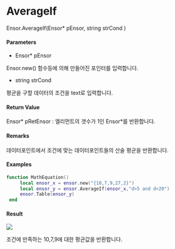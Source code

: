 # AverageIf

Ensor.AverageIf\(Ensor\* pEnsor, string strCond \)

#### Parameters

* Ensor\* pEnsor

Ensor.new\(\) 함수등에 의해 만들어진 포인터를 입력합니다.

* string strCond 

평균을 구할 데이터의 조건을 text로 입력합니다.

#### Return Value

Ensor\* pRetEnsor : 엘리먼트의 갯수가 1인 Ensor\*를 반환합니다.

#### Remarks

데이터포인트에서 조건에 맞는 데이터포인트들의 산술 평균을 반환합니다.

#### Examples

```lua
function MathEquation()
     local ensor_x = ensor.new("{10,7,9,27,2}")
     local ensor_y = ensor.AverageIf(ensor_x,"d>5 and d<20")
     ensor.Table(ensor_y)
 end
```

#### Result

![](/StatisticsAPI/AverageIfResultTable.png)

조건에 만족하는 10,7,9에 대한 평균값을 반환합니다.

